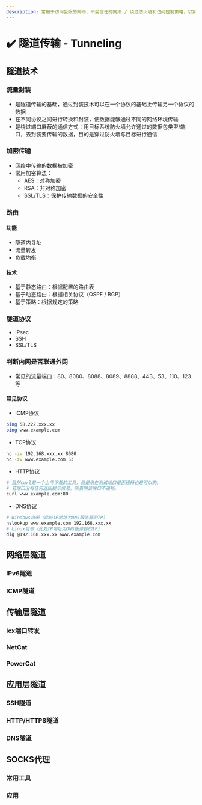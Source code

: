 ```yaml
---
description: 常用于访问受限的网络、不受信任的网络 / 绕过防火墙和访问控制策略，以实现对目标系统内部资源的访问
---
```


# ✔️ 隧道传输 - Tunneling

## 隧道技术

### 流量封装

* 是隧道传输的基础，通过封装技术可以在一个协议的基础上传输另一个协议的数据
* 在不同协议之间进行转换和封装，使数据能够通过不同的网络环境传输
* 是绕过端口屏蔽的通信方式：用目标系统防火墙允许通过的数据包类型/端口，去封装要传输的数据，目的是穿过防火墙与目标进行通信

### 加密传输

* 网络中传输的数据被加密
* 常用加密算法：
  * AES：对称加密
  * RSA：非对称加密
  * SSL/TLS：保护传输数据的安全性

### 路由

#### 功能

* 隧道内寻址
* 流量转发
* 负载均衡

#### 技术

* 基于静态路由：根据配置的路由表
* 基于动态路由：根据相关协议（OSPF / BGP）
* 基于策略：根据规定的策略

### 隧道协议

* IPsec
* SSH
* SSL/TLS

### 判断内网是否联通外网

* 常见的流量端口：80、8080、8088、8089、8888、443、53、110、123等

#### 常见协议

* ICMP协议

```bash
ping 58.222.xxx.xx
ping www.example.com
```

* TCP协议

```bash
nc -zv 192.168.xxx.xx 8080
nc -zv www.example.com 53
```

* HTTP协议

```bash
# 虽然curl是一个上传下载的工具，但是用在测试端口是否通畅也是可以的。
# 若端口没有任何返回提示信息，则表明该端口不通畅。
curl www.example.com:80
```

* DNS协议

```bash
# Windows自带（此处IP地址为DNS服务器的IP）
nslookup www.example.com 192.168.xxx.xx
# Linux自带（此处IP地址为DNS服务器的IP）
dig @192.168.xxx.xx www.example.com
```

## 网络层隧道

### IPv6隧道





### ICMP隧道





## 传输层隧道

### lcx端口转发







### NetCat





### PowerCat





## 应用层隧道

### SSH隧道





### HTTP/HTTPS隧道







### DNS隧道





## SOCKS代理

### 常用工具





### 应用



